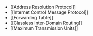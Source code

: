 - [[Address Resolution Protocol]]
- [[Internet Control Message Protocol]]
- [[Forwarding Table]]
- [[Classless Inter-Domain Routing]]
- [[Maximum Transmission Units]]